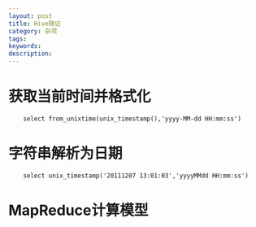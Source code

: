 ```yaml
---
layout: post
title: Hive随记
category: 杂项
tags:
keywords:
description:
---
```



# 获取当前时间并格式化

        select from_unixtime(unix_timestamp(),'yyyy-MM-dd HH:mm:ss')

# 字符串解析为日期

        select unix_timestamp('20111207 13:01:03','yyyyMMdd HH:mm:ss')

# MapReduce计算模型
